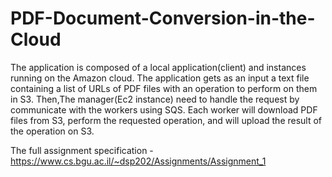 # PDF-Document-Conversion-in-the-Cloud

The application is composed of a local application(client) and instances running on the Amazon cloud. The application gets as an input a text file containing a list of URLs of PDF files with an operation to perform on them in S3. Then,The manager(Ec2 instance) need to handle the request by communicate with the workers using SQS. Each worker will download PDF files from S3, perform the requested operation, and will upload the result of the operation on S3.

The full assignment specification - 
https://www.cs.bgu.ac.il/~dsp202/Assignments/Assignment_1
